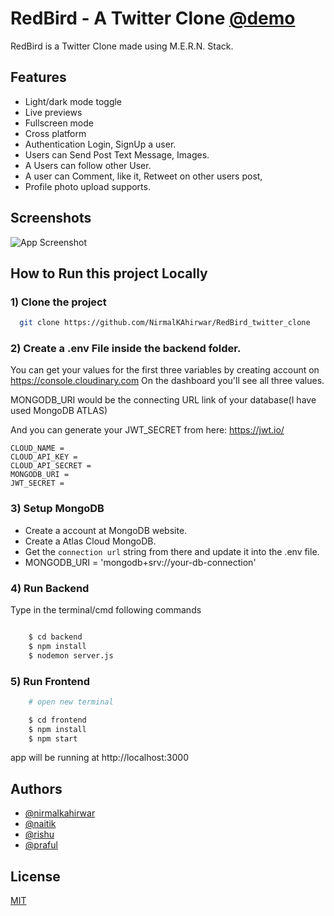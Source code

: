 
# RedBird - A Twitter Clone [@demo](https://twitter)

RedBird is a Twitter Clone made using M.E.R.N. Stack.




 


## Features

- Light/dark mode toggle
- Live previews
- Fullscreen mode
- Cross platform
- Authentication Login, SignUp a user.
- Users can Send Post Text Message, Images.
- A Users can follow other User.
- A user can Comment, like it, Retweet on other users post,
- Profile photo upload supports.

## Screenshots

![App Screenshot](https://via.placeholder.com/468x300?text=App+Screenshot+Here)


## How to Run this project Locally

### 1) Clone the project

```bash
  git clone https://github.com/NirmalKAhirwar/RedBird_twitter_clone
```

### 2) Create a .env File inside the backend folder.
You can get your values for the first three variables by creating account on https://console.cloudinary.com On the dashboard you'll see all three values.

MONGODB_URI would be the connecting URL link of your database(I have used MongoDB ATLAS)

And you can generate your JWT_SECRET from here: https://jwt.io/
```
CLOUD_NAME =
CLOUD_API_KEY =
CLOUD_API_SECRET =
MONGODB_URI =
JWT_SECRET =
```
### 3) Setup MongoDB 

- Create a account at MongoDB website.
- Create a Atlas Cloud MongoDB.
- Get the `connection url` string from there and update it into the .env file.
- MONGODB_URI = 'mongodb+srv://your-db-connection'

### 4) Run Backend

Type in the terminal/cmd following commands
```bash

    $ cd backend
    $ npm install
    $ nodemon server.js
```

### 5) Run Frontend

```bash
    # open new terminal

    $ cd frontend
    $ npm install
    $ npm start
```
app will be running at http://localhost:3000

## Authors

- [@nirmalkahirwar](https://www.github.com/nirmalkahirwar)
- [@naitik](https://github.com/naitikraj12935)
- [@rishu]()
- [@praful](https://github.com/CsePraful)

## License

[MIT](https://choosealicense.com/licenses/mit/)

